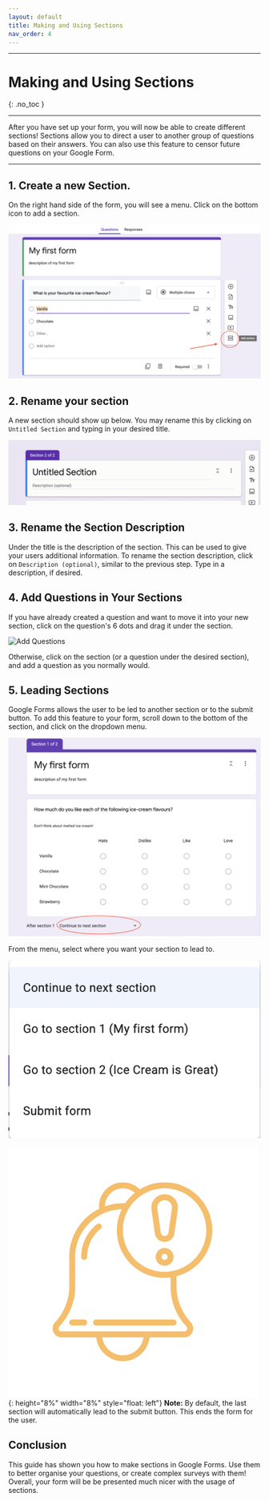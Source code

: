 ```yaml
---
layout: default
title: Making and Using Sections
nav_order: 4
---
```



---

# Making and Using Sections

{: .no_toc }

---

After you have set up your form, you will now be able to create
different sections! Sections allow you to direct a user to another
group of questions based on their answers. You can also use this feature to censor future questions on your Google Form.

---

## 1. Create a new Section.

On the right hand side of the form, you will see a menu. Click on
the bottom icon to add a section.


![Add Form Section](./images/formsSections/1_addSection.png)

## 2.	Rename your section

A new section should show up below. You may rename this by clicking on
`Untitled Section` and typing in your desired title.


![Rename](./images/formsSections/2_renameSection.gif)

## 3. Rename the Section Description

Under the title is the description of the section. This can be used to give your users additional information. To rename the section description, click on `Description (optional)`, similar to the previous step. Type in a description, if desired.

## 4. Add Questions in Your Sections

If you have already created a question and want to move it into your new section, click on the question's 6 dots and drag it under the section.

![Add Questions](./images/formsSections/4_moveQuestion.gif)

Otherwise, click on the section (or a question under the desired section), and add a question as you normally would.

## 5. Leading Sections

Google Forms allows the user to be led to another section or to the submit button. To add this feature to your form, scroll down to the bottom of the section, and click on the dropdown menu.

![Dropdown](./images/formsSections/5_continue.png)

From the menu, select where you want your section to lead to.

![menu](./images/formsSections/5_menu.png)

![Bell](./images/icons/bell.png){: height="8%" width="8%" style="float: left"}
**Note:** By default, the last section will automatically lead to the submit button. This ends the form for the user.

## Conclusion

This guide has shown you how to make sections in Google Forms. Use them to better organise your questions, or create complex surveys with them! Overall, your form will be be presented much nicer with the usage of sections.
